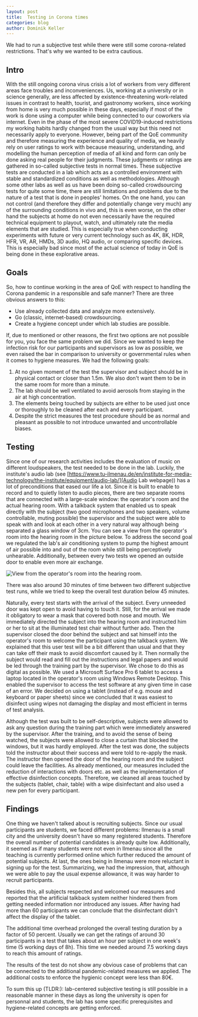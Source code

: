 ```yaml
---
layout: post
title:  Testing in Corona times
categories: blog
author: Dominik Keller
---
```

We had to run a subjective test while there were still some corona-related restrictions.
That's why we wanted to be extra cautious.

## Intro
With the still ongoing corona virus crisis a lot of workers from very different areas face troubles and inconveniences. <!--- While every single one counts, some are hit harder than others and have to deal with working from home, working short-time or even losing their jobs while managing their kids who can't go to school and living life in a very unusual and troubling way. -->
Us, working at a university or in science generally, are less affected by existence-threatening work-related issues in contrast to health, tourist, and gastronomy workers, since working from home is very much possible in these days, especially if most of the work is done using a computer while being connected to our coworkers via internet.
Even in the phase of the most severe COVID19-induced restrictions my working habits hardly changed from the usual way but this need not necessarily apply to everyone.
However, being part of the QoE community and therefore measuring the experience and quality of media, we heavily rely on user ratings to work with because measuring, understanding, and modelling the human perception of media of all kind and form can only be done asking real people for their judgments.
These judgments or ratings are gathered in so-called subjective tests in normal times. These subjective tests are conducted in a lab which acts as a controlled environment with stable and standardized conditions as well as methodologies.
Although some other labs as well as us have been doing so-called crowdsourcing tests for quite some time, there are still limitations and problems due to the nature of a test that is done in peoples' homes.
On the one hand, you can not control (and therefore they differ and potentially change very much) any of the surrounding conditions in vivo and, this is even worse, on the other hand the subjects at home do not even necessarily have the required technical equipment to playout, watch, and ultimately rate the media elements that are studied.
This is especially true when conducting experiments with future or very current technology such as 4K, 8K, HDR, HFR, VR, AR, HMDs, 3D audio, HQ audio, or comparing specific devices.
This is especially bad since most of the actual science of today in QoE is being done in these explorative areas.

## Goals
So, how to continue working in the area of QoE with respect to handling the Corona pandemic in a responsible and safe manner?
There are three obvious answers to this:
- Use already collected data and analyze more extensively.
- Go (classic, internet-based) crowdsourcing.
- Create a hygiene concept under which lab studies are possible.

If, due to mentioned or other reasons, the first two options are not possible for you, you face the same problem we did. Since we wanted to keep the infection risk for our participants and supervisors as low as possible, we even raised the bar in comparison to university or governmental rules when it comes to hygiene measures.
We had the following goals:
1. At no given moment of the test the supervisor and subject should be in physical contact or closer than 1.5m. We also don't want them to be in the same room for more than a minute.
2. The lab should be well ventilated to avoid aerosols from staying in the air at high concentration.
3. The elements being touched by subjects are either to be used just once or thoroughly to be cleaned after each and every participant.
4. Despite the strict measures the test procedure should be as normal and pleasant as possible to not introduce unwanted and uncontrollable biases.

## Testing
Since one of our research activities includes the evaluation of music on different loudspeakers, the test needed to be done in the lab. Luckily, the institute's audio lab (see [https://www.tu-ilmenau.de/en/institute-for-media-technology/the-institute/equipment/audio-lab/](Audio Lab webpage)) has a lot of preconditions that eased our life a lot.
Since it is built to enable to record and to quietly listen to audio pieces, there are two separate rooms that are connected with a large-scale window: the operator's room and the actual hearing room.
With a talkback system that enabled us to speak directly with the subject (two good microphones and two speakers, volume controllable, muting possible) the supervisor and the subject were able to speak with and look at each other in a very natural way although being separated a glass window of 3cm.
You can see a view from the operator's room into the hearing room in the picture below.
To address the second goal we regulated the lab's air conditioning system to pump the highest amount of air possible into and out of the room while still being perceptively unhearable.
Additionally, between every two tests we opened an outside door to enable even more air exchange.

![View from the operator's room into the hearing room.](https://i.imgur.com/IWENfxp.jpg)

There was also around 30 minutes of time between two different subjective test runs, while we tried to keep the overall test duration below 45 minutes.

Naturally, every test starts with the arrival of the subject.
Every unneeded door was kept open to avoid having to touch it.
Still, for the arrival we made it obligatory to wear a mask that covered both nose and mouth.
We immediately directed the subject into the hearing room and instructed him or her to sit at the illuminated test chair without further ado.
Then the supervisor closed the door behind the subject and sat himself into the operator's room to welcome the participant using the talkback system.
We explained that this user test will be a bit different than usual and that they can take off their mask to avoid discomfort caused by it.
Then normally the subject would read and fill out the instructions and legal papers and would be led through the training part by the supervisor.
We chose to do this as digital as possible.
We used a Microsoft Surface Pro 6 tablet to access a laptop located in the operator's room using Windows Remote Desktop.
This enabled the supervisor to access the test software at any given time in case of an error.
We decided on using a tablet (instead of e.g. mouse and keyboard or paper sheets) since we concluded that it was easiest to disinfect using wipes not damaging the display and most efficient in terms of test analysis.

Although the test was built to be self-descriptive, subjects were allowed to ask any question during the training part which were immediately answered by the supervisor.
After the training, and to avoid the sense of being watched, the subjects were allowed to close a curtain that blocked the windows, but it was hardly employed.
After the test was done, the subjects told the instructor about their success and were told to re-apply the mask.
The instructor then opened the door of the hearing room and the subject could leave the facilities.
As already mentioned, our measures included the reduction of interactions with doors etc. as well as the implementation of effective disinfection concepts.
Therefore, we cleaned all areas touched by the subjects (tablet, chair, table) with a wipe disinfectant and also used a new pen for every participant.

## Findings
One thing we haven't talked about is recruiting subjects.
Since our usual participants are students, we faced different problems: Ilmenau is a small city and the university doesn't have so many registered students.
Therefore the overall number of potential candidates is already quite low.
Additionally, it seemed as if many students were not even in Ilmenau since all the teaching is currently performed online which further reduced the amount of potential subjects.
At last, the ones being in Ilmenau were more reluctant in signing up for the test.
Summarizing, we had the impression, that, although we were able to pay the usual expense allowance, it was way harder to recruit participants.

Besides this, all subjects respected and welcomed our measures and reported that the artificial talkback system neither hindered them from getting needed information nor introduced any issues.
After having had more than 60 participants we can conclude that the disinfectant didn't affect the display of the tablet.

The additional time overhead prolonged the overall testing duration by a factor of 50 percent.
Usually we can get the ratings of around 30 participants in a test that takes about an hour per subject in one week's time (5 working days of 8h).
This time we needed around 7.5 working days to reach this amount of ratings.

The results of the test do not show any obvious case of problems that can be connected to the additional pandemic-related measures we applied.
The additional costs to enforce the hygienic concept were less than 80€.

To sum this up (TLDR:): lab-centered subjective testing is still possible in a reasonable manner in these days as long the university is open for personnal and students, the lab has some specific prerequisites and hygiene-related concepts are getting enforced.
